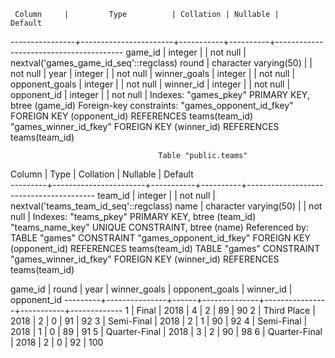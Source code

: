      Column     |         Type          | Collation | Nullable |                Default                 
----------------+-----------------------+-----------+----------+----------------------------------------
 game_id        | integer               |           | not null | nextval('games_game_id_seq'::regclass)
 round          | character varying(50) |           | not null | 
 year           | integer               |           | not null | 
 winner_goals   | integer               |           | not null | 
 opponent_goals | integer               |           | not null | 
 winner_id      | integer               |           | not null | 
 opponent_id    | integer               |           | not null | 
Indexes:
    "games_pkey" PRIMARY KEY, btree (game_id)
Foreign-key constraints:
    "games_opponent_id_fkey" FOREIGN KEY (opponent_id) REFERENCES teams(team_id)
    "games_winner_id_fkey" FOREIGN KEY (winner_id) REFERENCES teams(team_id)



                                     Table "public.teams"
 Column  |         Type          | Collation | Nullable |                Default                 
---------+-----------------------+-----------+----------+----------------------------------------
 team_id | integer               |           | not null | nextval('teams_team_id_seq'::regclass)
 name    | character varying(50) |           | not null | 
Indexes:
    "teams_pkey" PRIMARY KEY, btree (team_id)
    "teams_name_key" UNIQUE CONSTRAINT, btree (name)
Referenced by:
    TABLE "games" CONSTRAINT "games_opponent_id_fkey" FOREIGN KEY (opponent_id) REFERENCES teams(team_id)
    TABLE "games" CONSTRAINT "games_winner_id_fkey" FOREIGN KEY (winner_id) REFERENCES teams(team_id)

game_id |     round     | year | winner_goals | opponent_goals | winner_id | opponent_id 
---------+---------------+------+--------------+----------------+-----------+-------------
       1 | Final         | 2018 |            4 |              2 |        89 |          90
       2 | Third Place   | 2018 |            2 |              0 |        91 |          92
       3 | Semi-Final    | 2018 |            2 |              1 |        90 |          92
       4 | Semi-Final    | 2018 |            1 |              0 |        89 |          91
       5 | Quarter-Final | 2018 |            3 |              2 |        90 |          98
       6 | Quarter-Final | 2018 |            2 |              0 |        92 |         100